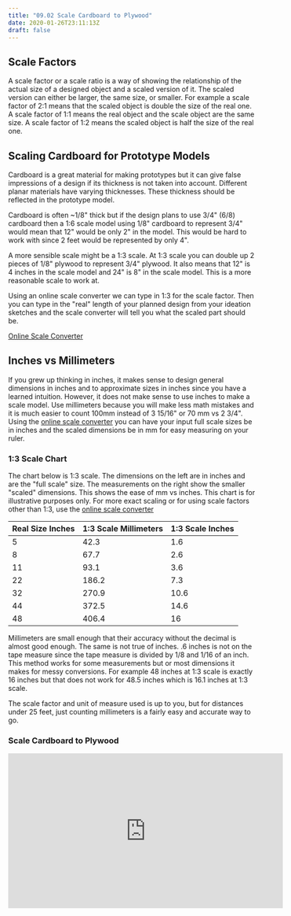 ```yaml
---
title: "09.02 Scale Cardboard to Plywood"
date: 2020-01-26T23:11:13Z
draft: false
---
```


## Scale Factors

A scale factor or a scale ratio is a way of showing the relationship of the actual size of a designed object and a scaled version of it. The scaled version can either be larger, the same size, or smaller. For example a scale factor of 2:1 means that the scaled object is double the size of the real one. A scale factor of 1:1 means the real object and the scale object are the same size. A scale factor of 1:2 means the scaled object is half the size of the real one.

## Scaling Cardboard for Prototype Models

Cardboard is a great material for making prototypes but it can give false impressions of a design if its thickness is not taken into account. Different planar materials have varying thicknesses. These thickness should be reflected in the prototype model.

Cardboard is often ~1/8" thick but if the design plans to use 3/4" (6/8) cardboard then a 1:6 scale model using 1/8" cardboard to represent 3/4" would mean that 12" would be only 2" in the model. This would be hard to work with since 2 feet would be represented by only 4".

A more sensible scale might be a 1:3 scale. At 1:3 scale you can double up 2 pieces of 1/8" plywood to represent 3/4" plywood. It also means that 12" is 4 inches in the scale model and 24" is 8" in the scale model. This is a more reasonable scale to work at.

Using an online scale converter we can type in 1:3 for the scale factor. Then you can type in the "real" length of your planned design from your ideation sketches and the scale converter will tell you what the scaled part should be.

[Online Scale Converter](https://www.ginifab.com/feeds/cm_to_inch/scale_converter.html)

## Inches vs Millimeters

If you grew up thinking in inches, it makes sense to design general dimensions in inches and to approximate sizes in inches since you have a learned intuition. However, it does not make sense to use inches to make a scale model. Use millimeters because you will make less math mistakes and it is much easier to count 100mm instead of 3 15/16" or 70 mm vs 2 3/4". Using the [online scale converter](https://www.ginifab.com/feeds/cm_to_inch/scale_converter.html) you can have your input full scale sizes be in inches and the scaled dimensions be in mm for easy measuring on your ruler.

### 1:3 Scale Chart

The chart below is 1:3 scale. The dimensions on the left are in inches and are the "full scale" size. The measurements on the right show the smaller "scaled" dimensions. This shows the ease of mm vs inches. This chart is for illustrative purposes only. For more exact scaling or for using scale factors other than 1:3, use the [online scale converter](https://www.ginifab.com/feeds/cm_to_inch/scale_converter.html)

<div class="responsive-table-markdown">

| Real Size Inches | 1:3 Scale Millimeters | 1:3 Scale Inches |
| ---------------- | --------------------- | ---------------- |
| 5                | 42.3                  | 1.6              |
| 8                | 67.7                  | 2.6              |
| 11               | 93.1                  | 3.6              |
| 22               | 186.2                 | 7.3              |
| 32               | 270.9                 | 10.6             |
| 44               | 372.5                 | 14.6             |
| 48               | 406.4                 | 16               |

</div>

Millimeters are small enough that their accuracy without the decimal is almost good enough. The same is not true of inches. .6 inches is not on the tape measure since the tape measure is divided by 1/8 and 1/16 of an inch. This method works for some measurements but or most dimensions it makes for messy conversions. For example 48 inches at 1:3 scale is exactly 16 inches but that does not work for 48.5 inches which is 16.1 inches at 1:3 scale.

The scale factor and unit of measure used is up to you, but for distances under 25 feet, just counting millimeters is a fairly easy and accurate way to go.

<div class="video-card">

### Scale Cardboard to Plywood

<div class="iframe-16-9-container">
<iframe class="youTubeIframe"  width="560" height="315" src="https://www.youtube.com/embed/j-KeJDNf9HQ" title="YouTube video player" frameborder="0" allow="accelerometer; autoplay; clipboard-write; encrypted-media; gyroscope; picture-in-picture; web-share" allowfullscreen></iframe>
</div>
</div>
